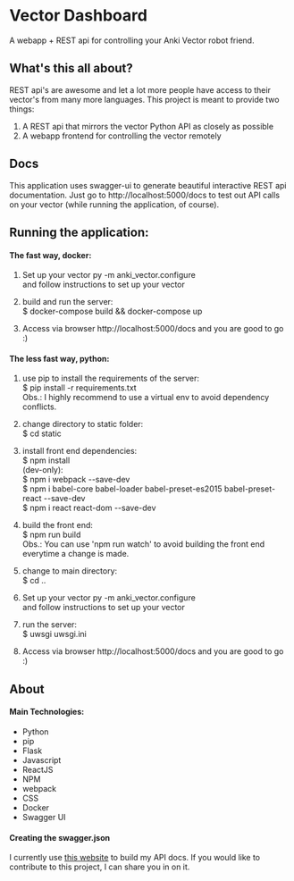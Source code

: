 # Vector Dashboard
A webapp + REST api for controlling your Anki Vector robot friend.

## What's this all about?
REST api's are awesome and let a lot more people have access to their vector's
from many more languages. This project is meant to provide two things:

1) A REST api that mirrors the vector Python API as closely as possible
2) A webapp frontend for controlling the vector remotely

## Docs
This application uses swagger-ui to generate beautiful interactive REST api 
documentation. Just go to http://localhost:5000/docs to test out API calls on
your vector (while running the application, of course).

## Running the application:
#### The fast way, docker:
1) Set up your vector
py -m anki_vector.configure  
and follow instructions to set up your vector

2) build and run the server:  
$ docker-compose build && docker-compose up

3) Access via browser http://localhost:5000/docs and you are good to go :)

#### The less fast way, python:
1) use pip to install the requirements of the server:  
$ pip install -r requirements.txt  
Obs.: I highly recommend to use a virtual env to avoid dependency conflicts.

2) change directory to static folder:  
$ cd static

3) install front end dependencies:  
$ npm install  
(dev-only):  
$ npm i webpack --save-dev  
$ npm i babel-core babel-loader babel-preset-es2015 babel-preset-react --save-dev  
$ npm i react react-dom --save-dev

4) build the front end:  
$ npm run build  
Obs.: You can use 'npm run watch' to avoid building the front end everytime a change is made.

5) change to main directory:  
$ cd ..

6) Set up your vector
py -m anki_vector.configure  
and follow instructions to set up your vector

7) run the server:  
$ uwsgi uwsgi.ini

8) Access via browser http://localhost:5000/docs and you are good to go :)

## About
#### Main Technologies:
* Python
* pip
* Flask
* Javascript
* ReactJS
* NPM
* webpack
* CSS
* Docker
* Swagger UI

#### Creating the swagger.json
I currently use [this website](https://app.swaggerhub.com) to build my API docs.
If you would like to contribute to this project, I can share you in on it. 